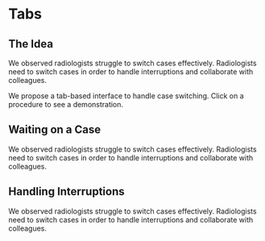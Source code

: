 Tabs
=============

The Idea
-------------
We observed radiologists struggle to switch cases effectively. Radiologists need to switch cases in order to handle interruptions and collaborate with colleagues.

We propose a tab-based interface to handle case switching. Click on a procedure to see a demonstration.

Waiting on a Case
-------------
We observed radiologists struggle to switch cases effectively. Radiologists need to switch cases in order to handle interruptions and collaborate with colleagues.

Handling Interruptions
-------------
We observed radiologists struggle to switch cases effectively. Radiologists need to switch cases in order to handle interruptions and collaborate with colleagues.